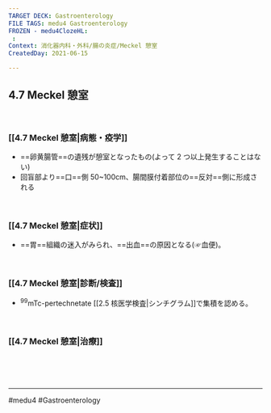 ```yaml
---
TARGET DECK: Gastroenterology
FILE TAGS: medu4 Gastroenterology
FROZEN - medu4ClozeHL:
 : 
Context: 消化器内科・外科/腸の炎症/Meckel 憩室
CreatedDay: 2021-06-15

---
```


## 4.7 Meckel 憩室

<br>

### [[4.7 Meckel 憩室|病態・疫学]]
* ==卵黄腸管==の遺残が憩室となったもの(よって 2 つ以上発生することはない)
* 回盲部より==口==側 50~100cm、腸間膜付着部位の==反対==側に形成される
<!--ID: 1624766942645-->


<br>

### [[4.7 Meckel 憩室|症状]]
* ==胃==組織の迷入がみられ、==出血==の原因となる(☞血便)。
 
<!--ID: 1624766942651-->


<br>

### [[4.7 Meckel 憩室|診断/検査]]
* <sup>99</sup>mTc-pertechnetate [[2.5 核医学検査|シンチグラム]]で集積を認める。

<br>

### [[4.7 Meckel 憩室|治療]]


<br><br><br>

---
#medu4 #Gastroenterology 
